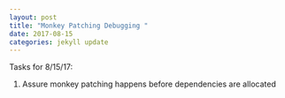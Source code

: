 ```yaml
---
layout: post
title: "Monkey Patching Debugging "
date: 2017-08-15
categories: jekyll update
---
```


Tasks for 8/15/17:
1. Assure monkey patching happens before dependencies are allocated
